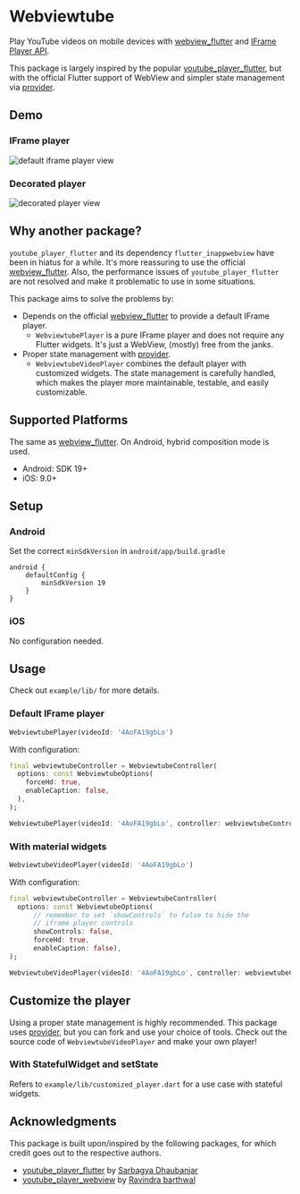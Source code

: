 # Webviewtube

Play YouTube videos on mobile devices with [webview_flutter](https://pub.dev/packages/webview_flutter) and [IFrame Player API](https://developers.google.com/youtube/iframe_api_reference). 

This package is largely inspired by the popular [youtube_player_flutter](https://pub.dev/packages/youtube_player_flutter), but with the official Flutter support of WebView and simpler state management via [provider](https://pub.dev/packages/provider).

## Demo

### IFrame player

![default iframe player view](https://github.com/yh-luo/webviewtube/blob/main/resources/default_1.png)

### Decorated player

![decorated player view](https://github.com/yh-luo/webviewtube/blob/main/resources/decorated_1.png)

## Why another package?

`youtube_player_flutter` and its dependency `flutter_inappwebview` have been in hiatus for a while. It's more reassuring to use the official [webview_flutter](https://pub.dev/packages/webview_flutter). Also, the performance issues of `youtube_player_flutter` are not resolved and make it problematic to use in some situations.

This package aims to solve the problems by:
- Depends on the official [webview_flutter](https://pub.dev/packages/webview_flutter) to provide a default IFrame player.
  - `WebviewtubePlayer` is a pure IFrame player and does not require any Flutter widgets. It's just a WebView, (mostly) free from the janks.
- Proper state management with [provider](https://pub.dev/packages/provider).
  - `WebviewtubeVideoPlayer` combines the default player with customized widgets. The state management is carefully handled, which makes the player more maintainable, testable, and easily customizable.

## Supported Platforms

The same as [webview_flutter](https://pub.dev/packages/webview_flutter). On Android, hybrid composition mode is used.

- Android: SDK 19+
- iOS: 9.0+

## Setup

### Android

Set the correct `minSdkVersion` in `android/app/build.gradle`

```
android {
    defaultConfig {
        minSdkVersion 19
    }
}
```

### iOS

No configuration needed.

## Usage

Check out `example/lib/` for more details.

### Default IFrame player

```dart
WebviewtubePlayer(videoId: '4AoFA19gbLo')
```

With configuration:

```dart
final webviewtubeController = WebviewtubeController(
  options: const WebviewtubeOptions(
    forceHd: true,
    enableCaption: false,
  ),
);

WebviewtubePlayer(videoId: '4AoFA19gbLo', controller: webviewtubeController);
```

### With material widgets

```dart
WebviewtubeVideoPlayer(videoId: '4AoFA19gbLo')
```

With configuration:

```dart
final webviewtubeController = WebviewtubeController(
  options: const WebviewtubeOptions(
      // remember to set `showControls` to false to hide the
      // iframe player controls
      showControls: false,
      forceHd: true,
      enableCaption: false),
);

WebviewtubeVideoPlayer(videoId: '4AoFA19gbLo', controller: webviewtubeController)
```

## Customize the player

Using a proper state management is highly recommended. This package uses [provider](https://pub.dev/packages/provider), but you can fork and use your choice of tools.
Check out the source code of `WebviewtubeVideoPlayer` and make your own player!

### With StatefulWidget and setState

Refers to `example/lib/customized_player.dart` for a use case with stateful widgets.

## Acknowledgments

This package is built upon/inspired by the following packages, for which credit goes out to the respective authors.

- [youtube_player_flutter](https://pub.dev/packages/youtube_player_flutter) by [Sarbagya Dhaubanjar](https://github.com/sarbagyastha/youtube_player_flutter)
- [youtube_player_webview](https://pub.dev/packages/youtube_player_webview) by [Ravindra barthwal](https://github.com/ravindrabarthwal/youtube_player_webview)
